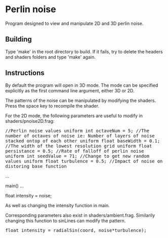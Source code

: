 <h1>Perlin noise</h1>

Program designed to view and manipulate 2D and 3D perlin noise.

<h2>Building</h2>

Type 'make' in the root directory to build. If it fails, try to delete the headers and shaders folders and type 'make' again.

<h2>Instructions</h2>

By default the program will open in 3D mode. The mode can be specified explicitly as the first command line argument, either 3D or 2D. 

The patterns of the noise can be manipulated by modifying the shaders. Press the space key to recompile the shader.

For the 2D mode, the following parameters are useful to modify in shaders/pnoise2D.frag:

<p style="font-family: monospace;"> 
//Perlin noise values
uniform int octaveNum = 5;			//The number of octaves of noise ie: Number of layers of noise stacked ontop of each other
uniform float baseWidth = 0.1;		//The width of the lowest resolution grid
uniform float persistance = 0.5;	//Rate of falloff of perlin noise
uniform int seedValue = 71;			//Change to get new random values
uniform float turbulence = 0.5;		//Impact of noise on distoring base function

...

main()
...

float intensity = noise;
</p>

As well as changing the intensity function in main.

Corresponding parameters also exist in shaders/ambient.frag. Similarily changing this function to sinLines can modify the pattern.

<p style="font-family: monospace;">
	float intensity = radialSin(coord, noise*turbulence);
</p>



